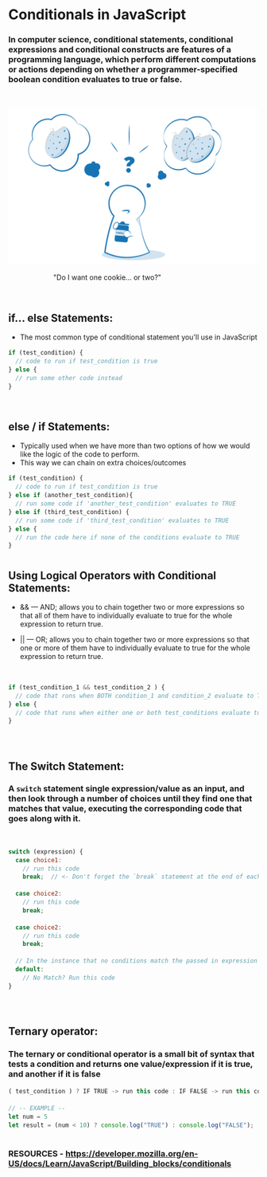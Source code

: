 # Conditionals in JavaScript

### In computer science, conditional statements, conditional expressions and conditional constructs are features of a programming language, which perform different computations or actions depending on whether a programmer-specified boolean condition evaluates to true or false.

&nbsp;

![Conditional Choice](./img/cookie-choice-small.PNG)
<!-- ![Conditional Choice](./img/decisions.jpeg) -->
&nbsp; &nbsp; &nbsp; &nbsp; &nbsp; &nbsp; &nbsp; &nbsp; &nbsp; &nbsp; &nbsp; &nbsp;"Do I want one cookie... or two?"

&nbsp; 
&nbsp; 

## if... else Statements:
- The most common type of conditional statement you'll use in JavaScript 


```javascript
if (test_condition) {
  // code to run if test_condition is true
} else {
  // run some other code instead
}
```

&nbsp; 

## else / if Statements:
- Typically used when we have more than two options of how we would like the logic of the code to perform.
- This way we can chain on extra choices/outcomes

```javascript
if (test_condition) {
  // code to run if test_condition is true
} else if (another_test_condition){
  // run some code if 'another_test_condition' evaluates to TRUE
} else if (third_test_condition) {
  // run some code if 'third_test_condition' evaluates to TRUE
} else {
  // run the code here if none of the conditions evaluate to TRUE
}
```

#

## Using Logical Operators with Conditional Statements: 
* && — AND; allows you to chain together two or more expressions so that all of them have to individually evaluate to true for the whole expression to return true.

* || — OR; allows you to chain together two or more expressions so that one or more of them have to individually evaluate to true for the whole expression to return true.

&nbsp; 
```javascript
if (test_condition_1 && test_condition_2 ) {
  // code that runs when BOTH condition_1 and condition_2 evaluate to TRUE
} else {
  // code that runs when either one or both test_conditions evaluate to FALSE
}
```
&nbsp; 
#
## The Switch Statement:
###  A `switch` statement single expression/value as an input, and then look through a number of choices until they find one that matches that value, executing the corresponding code that goes along with it.

&nbsp;
```javascript
switch (expression) {
  case choice1:
    // run this code
    break;  // <- Don't forget the `break` statement at the end of each CASE

  case choice2:
    // run this code 
    break;

  case choice2:
    // run this code 
    break;

  // In the instance that no conditions match the passed in expression we need a `default` case that runs.
  default:
    // No Match? Run this code
}
```
&nbsp; 
#
## Ternary operator: 

### The ternary or conditional operator is a small bit of syntax that tests a condition and returns one value/expression if it is true, and another if it is false

```javascript
( test_condition ) ? IF TRUE -> run this code : IF FALSE -> run this code instead

// -- EXAMPLE --
let num = 5
let result = (num < 10) ? console.log("TRUE") : console.log("FALSE");  
```



#
### RESOURCES - https://developer.mozilla.org/en-US/docs/Learn/JavaScript/Building_blocks/conditionals